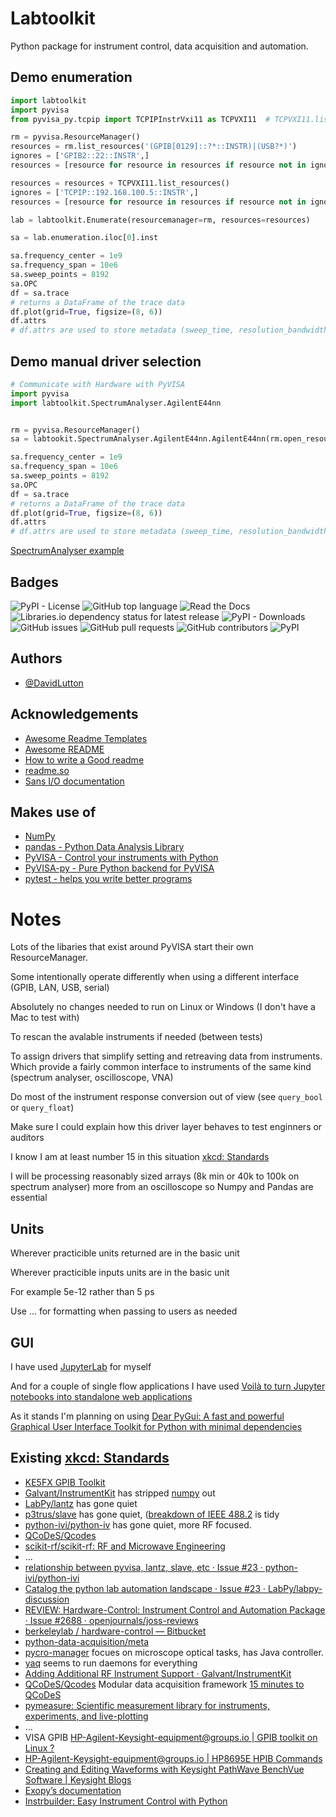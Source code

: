 
# Labtoolkit

Python package for instrument control, data acquisition and automation. 


## Demo enumeration

``` python
import labtoolkit
import pyvisa
from pyvisa_py.tcpip import TCPIPInstrVxi11 as TCPVXI11  # TCPVXI11.list_resources()

rm = pyvisa.ResourceManager()
resources = rm.list_resources('(GPIB[0129]::?*::INSTR)|(USB?*)')
ignores = ['GPIB2::22::INSTR',]
resources = [resource for resource in resources if resource not in ignores]

resources = resources + TCPVXI11.list_resources()
ignores = ['TCPIP::192.168.100.5::INSTR',]
resources = [resource for resource in resources if resource not in ignores]

lab = labtoolkit.Enumerate(resourcemanager=rm, resources=resources)

sa = lab.enumeration.iloc[0].inst

sa.frequency_center = 1e9
sa.frequency_span = 10e6
sa.sweep_points = 8192
sa.OPC
df = sa.trace
# returns a DataFrame of the trace data
df.plot(grid=True, figsize=(8, 6))
df.attrs
# df.attrs are used to store metadata (sweep_time, resolution_bandwidth, etc)
```

## Demo manual driver selection

``` python
# Communicate with Hardware with PyVISA
import pyvisa
import labtoolkit.SpectrumAnalyser.AgilentE44nn


rm = pyvisa.ResourceManager()
sa = labtookit.SpectrumAnalyser.AgilentE44nn.AgilentE44nn(rm.open_resource('GPIB0::18::INSTR'))

sa.frequency_center = 1e9
sa.frequency_span = 10e6
sa.sweep_points = 8192
sa.OPC
df = sa.trace
# returns a DataFrame of the trace data
df.plot(grid=True, figsize=(8, 6))
df.attrs
# df.attrs are used to store metadata (sweep_time, resolution_bandwidth, etc)
```
[SpectrumAnalyser example](./examples/SpectrumAnalyser_carrier.ipynb)


## Badges
![PyPI - License](https://img.shields.io/pypi/l/Labtoolkit?color=green&style=for-the-badge)
![GitHub top language](https://img.shields.io/github/languages/top/DavidLutton/LabToolkit?style=for-the-badge)
![Read the Docs](https://img.shields.io/readthedocs/labtoolkit?style=for-the-badge)
![Libraries.io dependency status for latest release](https://img.shields.io/librariesio/release/pypi/labtoolkit?style=for-the-badge)
![PyPI - Downloads](https://img.shields.io/pypi/dm/labtoolkit?style=for-the-badge)
![GitHub issues](https://img.shields.io/github/issues/davidlutton/labtoolkit?style=for-the-badge)
![GitHub pull requests](https://img.shields.io/github/issues-pr/davidlutton/labtoolkit?style=for-the-badge)
![GitHub contributors](https://img.shields.io/github/contributors/davidlutton/labtoolkit?style=for-the-badge)
![PyPI](https://img.shields.io/pypi/v/labtoolkit?style=for-the-badge)


## Authors

- [@DavidLutton](https://github.com/DavidLutton)


## Acknowledgements


 - [Awesome Readme Templates](https://awesomeopensource.com/project/elangosundar/awesome-README-templates)
 - [Awesome README](https://github.com/matiassingers/awesome-readme)
 - [How to write a Good readme](https://bulldogjob.com/news/449-how-to-write-a-good-readme-for-your-github-project)
 - [readme.so](https://readme.so/editor)
 - [Sans I/O documentation](https://sans-io.readthedocs.io/index.html) 

## Makes use of 
- [NumPy](https://numpy.org/doc/stable/user/whatisnumpy.html)
- [pandas - Python Data Analysis Library](https://pandas.pydata.org/)
- [PyVISA - Control your instruments with Python](https://pyvisa.readthedocs.io/en/latest/)
- [PyVISA-py - Pure Python backend for PyVISA](https://pyvisa.readthedocs.io/projects/pyvisa-py/en/latest/)
- [pytest - helps you write better programs](https://doc.pytest.org/en/latest/)


# Notes
Lots of the libaries that exist around PyVISA start their own ResourceManager. 

Some intentionally operate differently when using a different interface (GPIB, LAN, USB, serial)

Absolutely no changes needed to run on Linux or Windows (I don't have a Mac to test with)

To rescan the avalable instruments if needed (between tests) 

To assign drivers that simplify setting and retreaving data from instruments. Which provide a fairly common interface to instruments of the same kind (spectrum analyser, oscilloscope, VNA)

Do most of the instrument response conversion out of view (see `query_bool` or `query_float`)

Make sure I could explain how this driver layer behaves to test enginners or auditors

I know I am at least number 15 in this situation [xkcd: Standards](https://xkcd.com/927/)

I will be processing reasonably sized arrays (8k min or 40k to 100k on spectrum analyser) more from an oscilloscope so Numpy and Pandas are essential

## Units
Wherever practicible units returned are in the basic unit 

Wherever practicible inputs units are in the basic unit

For example 5e-12 rather than 5 ps

Use ... for formatting when passing to users as needed

## GUI
I have used [JupyterLab](https://jupyterlab.readthedocs.io/en/stable/getting_started/overview.html) for myself

And for a couple of single flow applications I have used [Voilà to turn Jupyter notebooks into standalone web applications](https://github.com/voila-dashboards/voila) 

As it stands I'm planning on using [Dear PyGui: A fast and powerful Graphical User Interface Toolkit for Python with minimal dependencies](https://github.com/hoffstadt/DearPyGui)




## Existing [xkcd: Standards](https://xkcd.com/927/)
- [KE5FX GPIB Toolkit](http://www.ke5fx.com/gpib/readme.htm)
- [Galvant/InstrumentKit](https://github.com/Galvant/InstrumentKit) has stripped [numpy](https://github.com/Galvant/InstrumentKit/issues/91) out
- [LabPy/lantz](https://github.com/LabPy/lantz) has gone quiet
- [p3trus/slave](https://github.com/p3trus/slave) has gone quiet, ([breakdown of IEEE 488.2](https://slave.readthedocs.io/en/develop/basic_concepts.html#module-slave.iec60488) is tidy
- [python-ivi/python-iv](https://github.com/python-ivi/python-ivi) has gone quiet, more RF focused.
- [QCoDeS/Qcodes](https://github.com/QCoDeS/Qcodes/blob/master/qcodes/instrument_drivers/Keysight/N9030B.py)
- [scikit-rf/scikit-rf: RF and Microwave Engineering](https://github.com/scikit-rf/scikit-rf)
- ...
- [relationship between pyvisa, lantz, slave, etc · Issue #23 · python-ivi/python-ivi](https://github.com/python-ivi/python-ivi/issues/23)
- [Catalog the python lab automation landscape · Issue #23 · LabPy/labpy-discussion](https://github.com/LabPy/labpy-discussion/issues/23)
- [REVIEW: Hardware-Control: Instrument Control and Automation Package · Issue #2688 · openjournals/joss-reviews](https://github.com/openjournals/joss-reviews/issues/2688)
- [berkeleylab / hardware-control — Bitbucket](https://bitbucket.org/berkeleylab/hardware-control/src/main/)
- [python-data-acquisition/meta](https://github.com/python-data-acquisition/meta/issues/1) 
- [pycro-manager](https://pycro-manager.readthedocs.io/en/latest/) focues on microscope optical tasks, has Java controller.
- [yaq](https://yaq.fyi) seems to run daemons for everything 
- [Adding Additional RF Instrument Support · Galvant/InstrumentKit](https://github.com/Galvant/InstrumentKit/issues/212)
- [QCoDeS/Qcodes](https://github.com/QCoDeS/Qcodes) Modular data acquisition framework [15 minutes to QCoDeS](http://qcodes.github.io/Qcodes/examples/15_minutes_to_QCoDeS.html)
- [pymeasure: Scientific measurement library for instruments, experiments, and live-plotting](https://github.com/pymeasure/pymeasure)
- ...
- VISA GPIB [HP-Agilent-Keysight-equipment@groups.io | GPIB toolkit on Linux ?](https://groups.io/g/HP-Agilent-Keysight-equipment/topic/85273486#118451)
- [HP-Agilent-Keysight-equipment@groups.io | HP8695E HPIB Commands](https://groups.io/g/HP-Agilent-Keysight-equipment/topic/85912607#118981)
- [Creating and Editing Waveforms with Keysight PathWave BenchVue Software | Keysight Blogs](https://blogs.keysight.com/blogs/tech/bench.entry.html/2021/09/19/creating_and_editingwaveformswithkeysightpathw-KJgF.html)
- [Exopy’s documentation](https://exopy.readthedocs.io/en/latest/)
- [Instrbuilder: Easy Instrument Control with Python ](https://lucask07.github.io/instrbuilder/build/html/)

